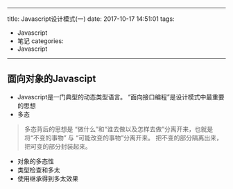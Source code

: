 
---
title: Javascript设计模式(一)
date: 2017-10-17 14:51:01
tags:
- Javascript
- 笔记
categories: 
- Javascript
---


## 面向对象的Javascipt                

- Javascript是一门典型的动态类型语言。  “面向接口编程”是设计模式中最重要的思想
- 多态
> 多态背后的思想是 “做什么”和“谁去做以及怎样去做”分离开来，也就是将“不变的事物” 与 “可能改变的事物”分离开来。 把不变的部分隔离出来，把可变的部分封装起来。
- 对象的多态性
- 类型检查和多太
- 使用继承得到多太效果
